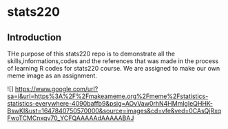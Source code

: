 # stats220

## **Introduction**

THe purpose of this stats220 repo is to demonstrate all the skills,informations,codes and the references that was made in the process of learning R codes for stats220 course. We are assigned to make our own meme image as an assignment.


![] https://www.google.com/url?sa=i&url=https%3A%2F%2Fmakeameme.org%2Fmeme%2Fstatistics-statistics-everywhere-4090baffb9&psig=AOvVaw0rhN4HMmlgIeQHHK-BswKI&ust=1647840750570000&source=images&cd=vfe&ved=0CAsQjRxqFwoTCMCnxqv70_YCFQAAAAAdAAAAABAJ

